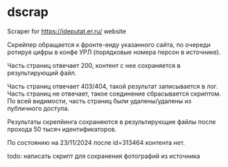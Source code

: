 # dscrap
Scraper for https://ideputat.er.ru/ website

Скрейпер обращается к фронте-енду указанного сайта, по очереди ротируя цифры в конфе УРЛ (порядковые номера персон в источнике). 

Часть страниц отвечает 200, контент с нее сохраняется в результирующий файл. 

Часть страниц отвечает 403/404, такой результат записывается в лог. Часть страниц не отвечает, такое соединение сбрасывается скриптом. По всей видимости, часть страниц были удалены/удалены из публичного доступа.

Результаты скрепйинга сохраняются в результирующие файлы после прохода 50 тысяч идентификаторов. 

По состоянию на 23/11/2024 после id=313464 контента нет. 

todo: написать скрипт для сохранения фотографий из источника

